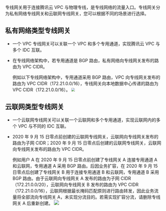 专线网关用于连接腾讯云 VPC 与物理专线，是专线网络的流量入口。专线网关分为私有网络专线网关和云联网专线网关，您可以根据不同的场景进行选择。

## 私有网络类型专线网关
- 一个 VPC 专线网关可以关联一个 VPC 和多个专用通道，实现腾讯云 VPC 与多个 IDC 互联。
- 在专线网络架构中，若专用通道是 BGP 路由，私有网络向专线网关发布的路由为 VPC CIDR。

  例如以下专线网络架构中，专用通道采用 BGP 路由，VPC 向专线网关发布的路由为 VPC CIDR（172.21.0.0/16），专线网关向本地数据中心传递的路由为VPC CIDR（172.21.0.0/16）。
  <img src="https://main.qcloudimg.com/raw/c44b231223e4260ce46ec4285f030d85.png" style="zoom:67%;" />

## 云联网类型专线网关
- 一个云联网专线网关可以关联一个云联网和多个专用通道，实现云联网内的多个 VPC 与不同的 IDC 互联。
- 2020 年 9 月 15 日零点前创建的云联网专线网关，云联网向专线网关发布的路由为子网 CIDR；2020 年 9 月 15 日零点后创建的云联网专线网关，云联网向专线网关发布的路由为 VPC CIDR。

  例如用户 A 在 2020 年 9 月 15 日零点前创建了专线网关 A 连接专用通道 A 和云联网，专用通道 A 采用 BGP 路由。后因业务扩容，在 2020 年 9 月 15 日零点后创建了专线网关 B 用于连接专用通道 B 和云联网，专用通道 B 采用 BGP 路由。由于云联网向专线网关 A 发布的路由为子网 CIDR（172.21.0.0/20），云联网向专线网关 B 发布的路由为 VPC CIDR（172.21.0.0/16），云联网根据最长掩码匹配原则进行路由转发，因此业务流量将全部流向专线网关 A，未实现分流目的。若需实现扩容分流，请删除专线网关 A 后重新创建。
![](https://main.qcloudimg.com/raw/92a749728e0e11583d590e4d7c1a9eef.png)
